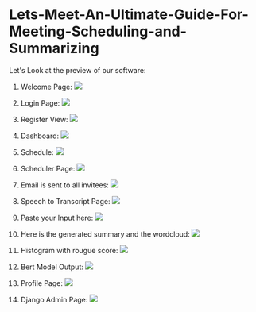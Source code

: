 # Lets-Meet-An-Ultimate-Guide-For-Meeting-Scheduling-and-Summarizing


Let's Look at the preview of our software:

1. Welcome Page:
![](Screen_Shots/Welcome.jpeg)

2. Login Page:
![](Screen_Shots/login.jpeg)

3. Register View:
![](Screen_Shots/Register.jpeg)

4. Dashboard:
![](Screen_Shots/Dashboard.jpeg)

5. Schedule:
![](Screen_Shots/Schedule.jpeg)

6. Scheduler Page:
![](Screen_Shots/Scheduler.jpeg)

7. Email is sent to all invitees:
![](Screen_Shots/email.jpeg)

8. Speech to Transcript Page:
![](Screen_Shots/speech.jpeg)

9. Paste your Input here:
![](Screen_Shots/Input.jpeg)

10. Here is the generated summary and the wordcloud:
![](Screen_Shots/Output.jpeg)

11. Histogram with rougue score:
![](Screen_Shots/Output_2.jpeg)

12. Bert Model Output:
![](Screen_Shots/Bert.jpeg)

13. Profile Page:
![](Screen_Shots/profile.jpeg)

14. Django Admin Page:
![](Screen_Shots/Admin.jpeg)




